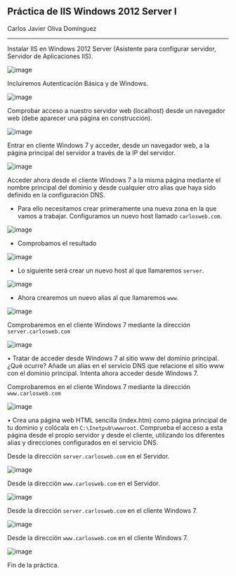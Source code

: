 ## Práctica de IIS Windows 2012 Server I
Carlos Javier Oliva Domínguez

----
Instalar IIS en Windows 2012 Server (Asistente para configurar servidor, Servidor de
Aplicaciones IIS).

![image](./img/1_iss.png)

Incluiremos Autenticación Básica y de Windows.

![image](./img/2_caracteristicas.png)

Comprobar acceso a nuestro servidor web (localhost) desde un navegador web (debe
aparecer una página en construcción).

![image](./img/3_check_server.png)

Entrar en cliente Windows 7 y acceder, desde un navegador web, a la página principal del
servidor a través de la IP del servidor.

![image](./img/4_check_client.png)

Acceder ahora desde el cliente Windows 7 a la misma página mediante el nombre principal del dominio y
desde cualquier otro alias que haya sido definido en la configuración DNS.

  * Para ello necesitamos crear primeramente una nueva zona en la que vamos a trabajar. Configuramos un nuevo host llamado `carlosweb.com`.

  ![image](./img/5_web.png)

  * Comprobamos el resultado

  ![image](./img/6_directa.png)

  * Lo siguiente será crear un nuevo host al que llamaremos `server`.

  ![image](./img/7_host.png)

  * Ahora crearemos un nuevo alias al que llamaremos `www`.

  ![image](./img/8_cname.png)

Comprobaremos en el cliente Windows 7 mediante la dirección `server.carlosweb.com`

![image](./img/9_check_client.png)

• Tratar de acceder desde Windows 7 al sitio www del dominio principal. ¿Qué ocurre? Añade un
alias en el servicio DNS que relacione el sitio www con el dominio principal. Intenta ahora
acceder desde Windows 7.

Comprobaremos en el cliente Windows 7 mediante la dirección `www.carlosweb.com`

![image](./img/10_check_client.png)

• Crea una página web HTML sencilla (index.htm) como página principal de tu dominio y
colócala en `C:\Inetpub\wwwroot`. Comprueba el acceso a esta página desde el propio
servidor y desde el cliente, utilizando los diferentes alias y direcciones configurados en el
servicio DNS.

Desde la dirección `server.carlosweb.com` en el Servidor.

![image](./img/11_check_server_1.png)

Desde la dirección `www.carlosweb.com` en el Servidor.

![image](./img/11_check_server_2.png)

Desde la dirección `server.carlosweb.com` en el cliente Windows 7.

![image](./img/12_check_client_1.png)

Desde la dirección `www.carlosweb.com` en el cliente Windows 7.

![image](./img/12_check_client_2.png)

Fin de la práctica.
